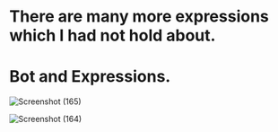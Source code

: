 # There are many more expressions which I had not hold about.
# Bot and Expressions.
![Screenshot (165)](https://user-images.githubusercontent.com/69088081/102009050-dc75f100-3d5a-11eb-97e5-553ad46254fb.png)

![Screenshot (164)](https://user-images.githubusercontent.com/69088081/102009070-03ccbe00-3d5b-11eb-9fe5-ec2d9b91ebcb.png)
